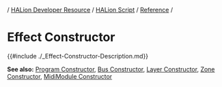 / [HALion Developer Resource](../../HALion-Developer-Resource.md) / [HALion Script](./HALion-Script.md) / [Reference](./Reference.md) /

# Effect Constructor

{{#include ./_Effect-Constructor-Description.md}}

**See also:** [Program Constructor](./Program-Constructor.md), [Bus Constructor](./Bus-Constructor.md), [Layer Constructor](./Layer-Constructor.md), [Zone Constructor](./Zone-Constructor.md), [MidiModule Constructor](./MidiModule-Constructor.md)